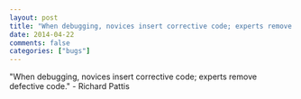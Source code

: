 ```yaml
---
layout: post
title: "When debugging, novices insert corrective code; experts remove defective code."
date: 2014-04-22
comments: false
categories: ["bugs"]
---
```


<span class='quote'>"When debugging, novices insert corrective code; experts remove defective code."</span>
<span class='by'>- Richard Pattis</span>
